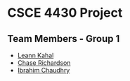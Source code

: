 # CSCE 4430 Project

## Team Members - Group 1
* [Leann Kahal](https://github.com/lnkl26)
* [Chase Richardson]()
* [Ibrahim Chaudhry](https://github.com/IChaudhry892)